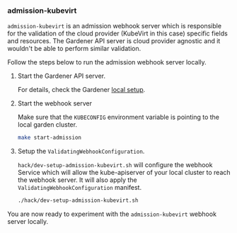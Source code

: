 ### admission-kubevirt

`admission-kubevirt` is an admission webhook server which is responsible for the validation of the cloud provider (KubeVirt in this case) specific fields and resources. The Gardener API server is cloud provider agnostic and it wouldn't be able to perform similar validation.

Follow the steps below to run the admission webhook server locally.

1. Start the Gardener API server. 

    For details, check the Gardener [local setup](https://github.com/gardener/gardener/blob/master/docs/development/local_setup.md).

1. Start the webhook server

    Make sure that the `KUBECONFIG` environment variable is pointing to the local garden cluster.

    ```bash
    make start-admission
    ```

1. Setup the `ValidatingWebhookConfiguration`.

    `hack/dev-setup-admission-kubevirt.sh` will configure the webhook Service which will allow the kube-apiserver of your local cluster to reach the webhook server. It will also apply the `ValidatingWebhookConfiguration` manifest.

    ```bash
    ./hack/dev-setup-admission-kubevirt.sh
    ```

You are now ready to experiment with the `admission-kubevirt` webhook server locally.
